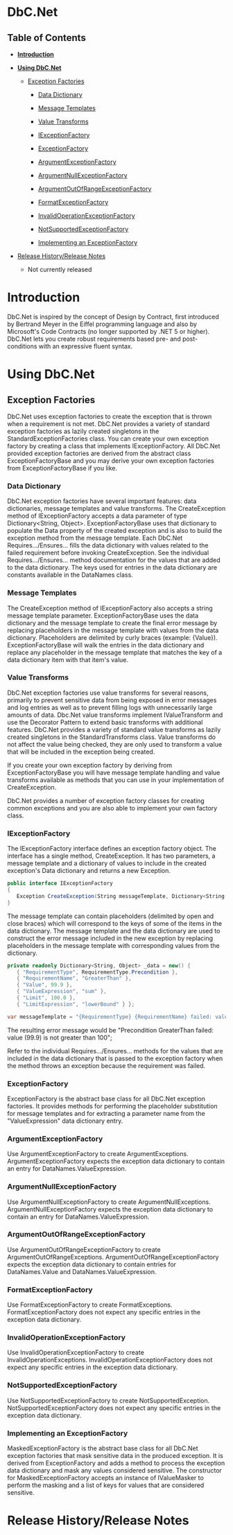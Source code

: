 # DbC.Net

## Table of Contents
- **[Introduction](#introduction)**

- **[Using DbC.Net](#using-dbcnet)**

  - [Exception Factories](#exception-factories)

    - [Data Dictionary](#data-dictionary)

    - [Message Templates](#message-templates)

    - [Value Transforms](#value-transforms)

    - [IExceptionFactory](#iexceptionfactory)
    - [ExceptionFactory](#exceptionfactory)
    - [ArgumentExceptionFactory](#argumentexceptionfactory)
    - [ArgumentNullExceptionFactory](#argumentnullexceptionfactory)
    - [ArgumentOutOfRangeExceptionFactory](#argumentoutofrangeexceptionfactory)
    - [FormatExceptionFactory](#formatexceptionfactory)
    - [InvalidOperationExceptionFactory](#invalidoperationexceptionfactory)
    - [NotSupportedExceptionFactory](#notsupportedexceptionfactory)

    - [Implementing an ExceptionFactory](#implementing-an-exceptionfactory)

- [Release History/Release Notes](#release-historyrelease-notes)

	- Not currently released

# Introduction

DbC.Net is inspired by the concept of Design by Contract, first introduced by 
Bertrand Meyer in the Eiffel programming language and also by Microsoft's Code 
Contracts (no longer supported by .NET 5 or higher). DbC.Net lets you create
robust requirements based pre- and post-conditions with an expressive fluent
syntax.

# Using DbC.Net

## Exception Factories

DbC.Net uses exception factories to create the exception that is thrown when a
requirement is not met. DbC.Net provides a variety of standard exception 
factories as lazily created singletons in the StandardExceptionFactories class.
You can create your own exception factory by creating a class that implements 
IExceptionFactory. All DbC.Net provided exception factories are derived from the
abstract class ExceptionFactoryBase and you may derive your own exception
factories from ExceptionFactoryBase if you like.

### Data Dictionary

DbC.Net exception factories have several important features: data dictionaries,
message templates and value transforms. The CreateException method of 
IExceptionFactory accepts a data parameter of type Dictionary<String, Object>.
ExceptionFactoryBase uses that dictionary to populate the Data property of the 
created exception and is also to build the exception method from the message 
template. Each DbC.Net Requires.../Ensures... fills the data dictionary with
values related to the failed requirement before invoking CreateException. See
the individual Requires.../Ensures... method documentation for the values that 
are added to the data dictionary. The keys used for entries in the data dictionary
are constants available in the DataNames class.

### Message Templates

The CreateException method of IExceptionFactory also accepts a string message
template parameter. ExceptionFactoryBase uses the data dictionary and the message
template to create the final error message by replacing placeholders in the
message template with values from the data dictionary. Placeholders are delimited
by curly braces (example: {Value}). ExceptionFactoryBase will walk the entries in
the data dictionary and replace any placeholder in the message template that 
matches the key of a data dictionary item with that item's value.

### Value Transforms

DbC.Net exception factories use value transforms for several reasons, primarily 
to prevent sensitive data from being exposed in error messages and log entries
as well as to prevent filling logs with unnecessarily large amounts of data. 
Dbc.Net value transforms implement IValueTransform and use the Decorator Pattern
to extend basic transforms with additional features. DbC.Net provides a variety
of standard value transforms as lazily created singletons in the StandardTransforms
class. Value transforms do not affect the value being checked, they are only used
to transform a value that will be included in the exception being created.

If you create your own exception factory by deriving from ExceptionFactoryBase
you will have message template handling and value transforms available as methods
that you can use in your implementation of CreateException.



DbC.Net provides a number of exception factory classes for creating common 
exceptions and you are also able to implement your own factory class.

### IExceptionFactory

The IExceptionFactory interface defines an exception factory object. The interface
has a single method, CreateException. It has two parameters, a message template 
and a dictionary of values to include in the created exception's Data dictionary 
and returns a new Exception.

```C#
public interface IExceptionFactory
{
   Exception CreateException(String messageTemplate, Dictionary<String, Object> data);
}
```
The message template can contain placeholders (delimited by open and close braces)
which will correspond to the keys of some of the items in the data dictionary.
The message template and the data dictionary are used to construct the error 
message included in the new exception by replacing placeholders in the message 
template with corresponding values from the dictionary.

```C#
private readonly Dictionary<String, Object> _data = new() {
   { "RequirementType", RequirementType.Precondition },
   { "RequirementName", "GreaterThan" },
   { "Value", 99.9 },
   { "ValueExpression", "sum" },
   { "Limit", 100.0 },
   { "LimitExpression", "lowerBound" } };

var messageTemplate = "{RequirementType} {RequirementName} failed: value ({Value}) is not greater than {Limit}";
```
The resulting error message would be "Precondition GreaterThan failed: value (99.9) is not greater than 100";

Refer to the individual Requires.../Ensures... methods for the values that are 
included in the data dictionary that is passed to the exception factory when the
method throws an exception because the requirement was failed.

### ExceptionFactory

ExceptionFactory is the abstract base class for all DbC.Net exception factories.
It provides methods for performing the placeholder substitution for message
templates and for extracting a parameter name from the "ValueExpression" data
dictionary entry.

### ArgumentExceptionFactory

Use ArgumentExceptionFactory to create ArgumentExceptions. ArgumentExceptionFactory
expects the exception data dictionary to contain an entry for DataNames.ValueExpression.

### ArgumentNullExceptionFactory

Use ArgumentNullExceptionFactory to create ArgumentNullExceptions. ArgumentNullExceptionFactory
expects the exception data dictionary to contain an entry for DataNames.ValueExpression.

### ArgumentOutOfRangeExceptionFactory

Use ArgumentOutOfRangeExceptionFactory to create ArgumentOutOfRangeExceptions. 
ArgumentOutOfRangeExceptionFactory expects the exception data dictionary to contain
entries for DataNames.Value and DataNames.ValueExpression.

### FormatExceptionFactory

Use FormatExceptionFactory to create FormatExceptions. FormatExceptionFactory
does not expect any specific entries in the exception data dictionary.

### InvalidOperationExceptionFactory

Use InvalidOperationExceptionFactory to create InvalidOperationExceptions. 
InvalidOperationExceptionFactory does not expect any specific entries in the 
exception data dictionary.

### NotSupportedExceptionFactory

Use NotSupportedExceptionFactory to create NotSupportedException. 
NotSupportedExceptionFactory does not expect any specific entries in the 
exception data dictionary.

### Implementing an ExceptionFactory

MaskedExceptionFactory is the abstract base class for all DbC.Net exception
factories that mask sensitive data in the produced exception. It is derived from 
ExceptionFactory and adds a method to process the exception data dictionary and
mask any values considered sensitive. The constructor for MaskedExceptionFactory
accepts an instance of IValueMasker to perform the masking and a list of keys
for values that are considered sensitive.

# Release History/Release Notes


